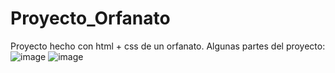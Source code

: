 # Proyecto_Orfanato
Proyecto hecho con html + css de un orfanato.
Algunas partes del proyecto:
![image](https://user-images.githubusercontent.com/69733418/163909956-f48c1275-b53b-4f88-9ddb-15c27102ae7a.png)
![image](https://user-images.githubusercontent.com/69733418/163910093-cb76dbb7-d6ca-4684-8809-3aa7036e6c0d.png)
